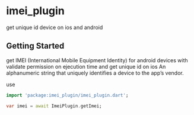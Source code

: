 # imei_plugin

get unique id device on ios and android

## Getting Started

get IMEI (International Mobile Equipment Identity) for android devices with validate permission on ejecution time and
get unique id on ios An alphanumeric string that uniquely identifies a device to the app’s vendor.

use
```dart
import 'package:imei_plugin/imei_plugin.dart';

var imei = await ImeiPlugin.getImei;
```
